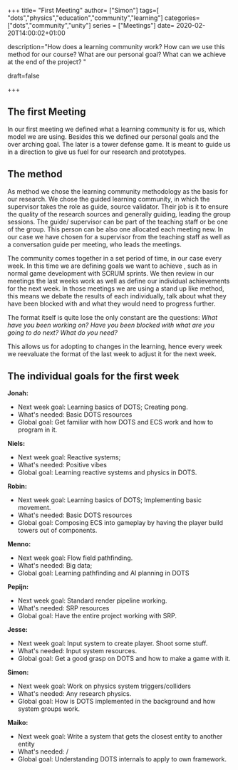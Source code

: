 +++
title= "First Meeting"
author= ["Simon"]
tags=[ "dots","physics","education","community","learning"]
categories=["dots","community","unity"]
series = ["Meetings"]
date= 2020-02-20T14:00:02+01:00

description="How does a learning community work? How can we use this method for our course? What are our personal goal? What can we achieve at the end of the project? "

draft=false

+++

## The first Meeting

In our first meeting we defined what a learning community is for us, which model we are using. Besides this we defined our personal goals and the over arching goal. The later is a tower defense game. It is meant to guide us in a direction to give us fuel for our research and prototypes.



## The method

As method we chose the learning community methodology as the basis for our research. We chose the guided learning community, in which the supervisor takes the role as guide, source validator. Their job is it to ensure the quality of the research sources and generally guiding, leading the group sessions. The guide/ supervisor can be part of the teaching staff or be one of the group. This person can be also one allocated each meeting new. In our case we have chosen for a supervisor from the teaching staff as well as a conversation guide per meeting, who leads the meetings.

The community comes together  in a set period of time, in our case every week. In this time we are defining goals we want to achieve , such as in normal game development with SCRUM sprints. We then review in our meetings the last weeks work as well as define our individual achievements for the next week. In those meetings we are using a stand up like method, this means we debate the results of each individually, talk about what they have been blocked with and what they would need to progress further.  

The format itself is quite lose the only constant are the questions: *What have you been working on? Have you been blocked with what are you going to do next? What do you need?*

This allows us for adopting to changes in the learning, hence every week we reevaluate the format of the last week to adjust it for the next week.



## The individual goals for the first week

**Jonah:**

- Next week goal: Learning basics of DOTS; Creating pong.
- What's needed: Basic DOTS resources
- Global goal: Get familiar with how DOTS and ECS work and how to program in it.

**Niels:**

- Next week goal: Reactive systems; 
- What's needed: Positive vibes
- Global goal: Learning reactive systems and physics in DOTS.

**Robin:**

- Next week goal: Learning basics of DOTS; Implementing basic movement.
- What's needed: Basic DOTS resources
- Global goal: Composing ECS into gameplay by having the player build towers out of components. 

**Menno:**

- Next week goal: Flow field pathfinding. 
- What's needed: Big data;
- Global goal: Learning pathfinding and AI planning in DOTS

**Pepijn:** 

- Next week goal: Standard render pipeline working.
- What's needed: SRP resources
- Global goal: Have the entire project working with SRP.

**Jesse:** 

- Next week goal: Input system to create player. Shoot some stuff.
- What's needed: Input system resources. 
- Global goal: Get a good grasp on DOTS and how to make a game with it.

**Simon:** 

- Next week goal: Work on physics system triggers/colliders
- What's needed: Any research physics.
- Global goal: How is DOTS implemented in the background and how system groups work.

**Maiko:**

- Next week goal: Write a system that gets the closest entity to another entity
- What's needed: /
- Global goal: Understanding DOTS internals to apply to own framework.

